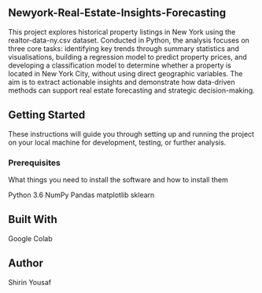 ## Newyork-Real-Estate-Insights-Forecasting
This project explores historical property listings in New York using the realtor-data-ny.csv dataset. Conducted in Python, the analysis focuses on three core tasks: identifying key trends through summary statistics and visualisations, building a regression model to predict property prices, and developing a classification model to determine whether a property is located in New York City, without using direct geographic variables. The aim is to extract actionable insights and demonstrate how data-driven methods can support real estate forecasting and strategic decision-making.

## **Getting Started**
These instructions will guide you through setting up and running the project on your local machine for development, testing, or further analysis.
### **Prerequisites**
What things you need to install the software and how to install them

Python 3.6
NumPy
Pandas
matplotlib
sklearn

## **Built With**
Google Colab

## **Author**
Shirin Yousaf
